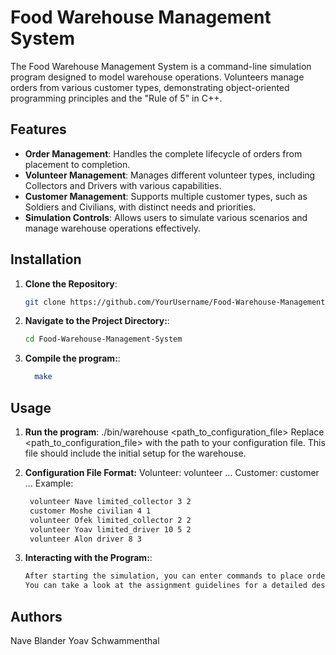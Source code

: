 # Food Warehouse Management System

The Food Warehouse Management System is a command-line simulation program designed to model warehouse operations. Volunteers manage orders from various customer types, demonstrating object-oriented programming principles and the "Rule of 5" in C++.

## Features

- **Order Management**: Handles the complete lifecycle of orders from placement to completion.
- **Volunteer Management**: Manages different volunteer types, including Collectors and Drivers with various capabilities.
- **Customer Management**: Supports multiple customer types, such as Soldiers and Civilians, with distinct needs and priorities.
- **Simulation Controls**: Allows users to simulate various scenarios and manage warehouse operations effectively.

## Installation

1. **Clone the Repository**:
   ```bash
   git clone https://github.com/YourUsername/Food-Warehouse-Management-System.git

2. **Navigate to the Project Directory:**:
   ```bash
   cd Food-Warehouse-Management-System

2. **Compile the program:**:
   ```bash
     make

## Usage
1. **Run the program**:
   ./bin/warehouse <path_to_configuration_file>
   Replace <path_to_configuration_file> with the path to your configuration file. This file should include the initial setup for the warehouse.

2. **Configuration File Format:**
  Volunteer: volunteer <name> <type> <arg1> <arg2> ...
  Customer: customer <name> <type> <arg1> <arg2> ...
  Example:
     ```bash
      volunteer Nave limited_collector 3 2
      customer Moshe civilian 4 1
      volunteer Ofek limited_collector 2 2
      volunteer Yoav limited_driver 10 5 2
      volunteer Alon driver 8 3
    
3. **Interacting with the Program:**:
     ```bash
    After starting the simulation, you can enter commands to place orders, check order statuses, and perform simulation steps.
    You can take a look at the assignment guidelines for a detailed description of available commands and their usage.

## Authors
Nave Blander
Yoav Schwammenthal



